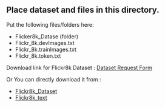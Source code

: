 ## Place dataset and files in this directory.

Put the following files/folders here:
- Flicker8k_Datase (folder)
- Flickr_8k.devImages.txt
- Flickr_8k.trainImages.txt
- Flickr_8k.token.txt

Download link for Flickr8k Dataset : [Dataset Request Form](https://forms.illinois.edu/sec/1713398)

Or You can directly download it from :
- [Flickr8k_Dataset](https://github.com/jbrownlee/Datasets/releases/download/Flickr8k/Flickr8k_Dataset.zip)
- [Flickr8k_text](https://github.com/jbrownlee/Datasets/releases/download/Flickr8k/Flickr8k_text.zip)
